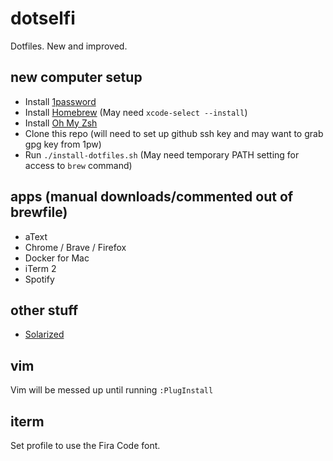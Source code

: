 # dotselfi
Dotfiles. New and improved.

## new computer setup
* Install [1password](https://1password.com/downloads/)
* Install [Homebrew](https://brew.sh/) (May need `xcode-select --install`)
* Install [Oh My Zsh](https://ohmyz.sh/)
* Clone this repo (will need to set up github ssh key and may want to grab gpg key from 1pw)
* Run `./install-dotfiles.sh` (May need temporary PATH setting for access to `brew` command)

## apps (manual downloads/commented out of brewfile)
* aText
* Chrome / Brave / Firefox
* Docker for Mac
* iTerm 2
* Spotify

## other stuff
* [Solarized](https://ethanschoonover.com/solarized/)

## vim
Vim will be messed up until running `:PlugInstall`

## iterm
Set profile to use the Fira Code font.